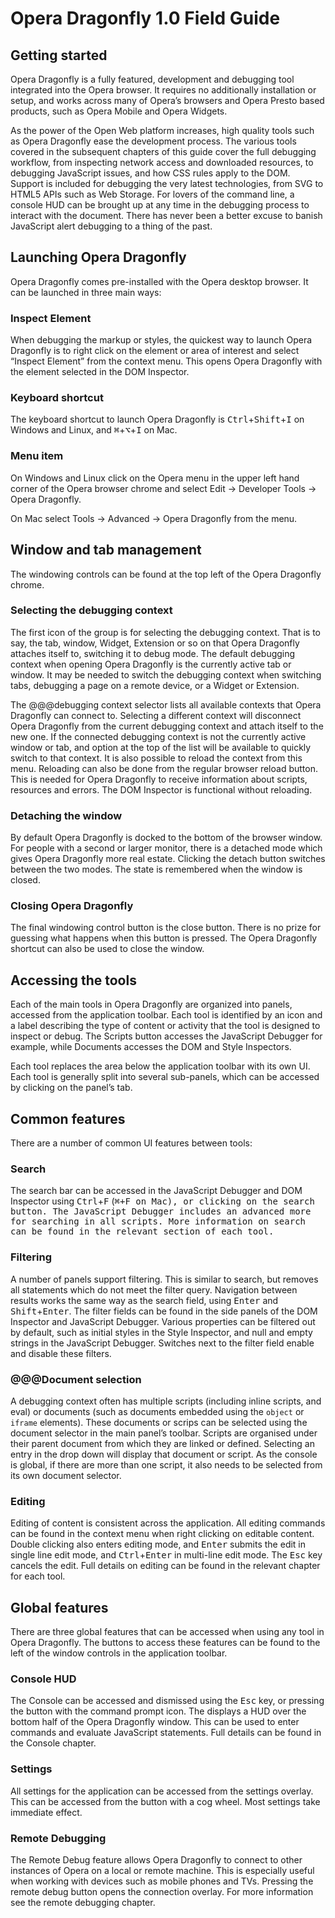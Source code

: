 # Opera Dragonfly 1.0 Field Guide

## Getting started

Opera Dragonfly is a fully featured, development and debugging tool integrated into the Opera browser. It requires no additionally installation or setup, and works across many of Opera’s browsers and Opera Presto based products, such as Opera Mobile and Opera Widgets.

As the power of the Open Web platform increases, high quality tools such as Opera Dragonfly ease the development process. The various tools covered in the subsequent chapters of this guide cover the full debugging workflow, from inspecting network access and downloaded resources, to debugging JavaScript issues, and how CSS rules apply to the DOM. Support is included for debugging the very latest technologies, from SVG to HTML5 APIs such as Web Storage. For lovers of the command line, a console HUD can be brought up at any time in the debugging process to interact with the document. There has never been a better excuse to banish JavaScript alert debugging to a thing of the past.

## Launching Opera Dragonfly

Opera Dragonfly comes pre-installed with the Opera desktop browser. It can be launched in three main ways:

### Inspect Element

When debugging the markup or styles, the quickest way to launch Opera Dragonfly is to right click on the element or area of interest and select <q>Inspect Element</q> from the context menu. This opens Opera Dragonfly with the element selected in the DOM Inspector.

### Keyboard shortcut

The keyboard shortcut to launch Opera Dragonfly is <kbd>Ctrl</kbd>+<kbd>Shift</kbd>+<kbd>I</kbd> on Windows and Linux, and <kbd>⌘</kbd>+<kbd>⌥</kbd>+<kbd>I</kbd> on Mac.

### Menu item

On Windows and Linux click on the Opera menu in the upper left hand corner of the Opera browser chrome and select Edit → Developer Tools → Opera Dragonfly.

On Mac select Tools → Advanced → Opera Dragonfly from the menu.

## Window and tab management

The windowing controls can be found at the top left of the Opera Dragonfly chrome. 

### Selecting the debugging context

The first icon of the group is for selecting the debugging context. That is to say, the tab, window, Widget, Extension or so on that Opera Dragonfly attaches itself to, switching it to debug mode. The default debugging context when opening Opera Dragonfly is the currently active tab or window. It may be needed to switch the debugging context when switching tabs, debugging a page on a remote device, or a Widget or Extension. 

The @@@debugging context selector lists all available contexts that Opera Dragonfly can connect to. Selecting a different context will disconnect Opera Dragonfly from the current debugging context and attach itself to the new one. If the connected debugging context is not the currently active window or tab, and option at the top of the list will be available to quickly switch to that context. It is also possible to reload the context from this menu. Reloading can also be done from the regular browser reload button. This is needed for Opera Dragonfly to receive information about scripts, resources and errors. The DOM Inspector is functional without reloading.

### Detaching the window

By default Opera Dragonfly is docked to the bottom of the browser window. For people with a second or larger monitor, there is a detached mode which gives Opera Dragonfly more real estate. Clicking the detach button switches between the two modes. The state is remembered when the window is closed.

### Closing Opera Dragonfly

The final windowing control button is the close button. There is no prize for guessing what happens when this button is pressed. The Opera Dragonfly shortcut can also be used to close the window.

## Accessing the tools

Each of the main tools in Opera Dragonfly are organized into panels, accessed from the application toolbar. Each tool is identified by an icon and a label describing the type of content or activity that the tool is designed to inspect or debug. The Scripts button accesses the JavaScript Debugger for example, while Documents accesses the DOM and Style Inspectors.

Each tool replaces the area below the application toolbar with its own UI. Each tool is generally split into several sub-panels, which can be accessed by clicking on the panel’s tab. 

## Common features

There are a number of common UI features between tools:

### Search

The search bar can be accessed in the JavaScript Debugger and DOM Inspector using <kbd>Ctrl</kbd>+<kbd>F</kbd> (<kbd><kbd>⌘</kbd>+<kbd>F</kbd> on Mac), or clicking on the search button. The JavaScript Debugger includes an advanced more for searching in all scripts. More information on search can be found in the relevant section of each tool.

### Filtering

A number of panels support filtering. This is similar to search, but removes all statements which do not meet the filter query. Navigation between results works the same way as the search field, using <kbd>Enter</kbd> and <kbd>Shift</kbd>+<kbd>Enter</kbd>. The filter fields can be found in the side panels of the DOM Inspector and JavaScript Debugger. Various properties can be filtered out by default, such as initial styles in the Style Inspector, and null and empty strings in the JavaScript Debugger. Switches next to the filter field enable and disable these filters. 


### @@@Document selection

A debugging context often has multiple scripts (including inline scripts, and eval) or documents (such as documents embedded using the <code>object</code> or <code>iframe</code> elements). These documents or scrips can be selected using the document selector in the main panel’s toolbar. Scripts are organised under their parent document from which they are linked or defined. Selecting an entry in the drop down will display that document or script. As the console is global, if there are more than one script, it also needs to be selected from its own document selector. 

### Editing

Editing of content is consistent across the application. All editing commands can be found in the context menu when right clicking on editable content. Double clicking also enters editing mode, and <kbd>Enter</kbd> submits the edit in single line edit mode, and <kbd>Ctrl</kbd>+<kbd>Enter</kbd> in multi-line edit mode. The <kbd>Esc</kbd> key cancels the edit. Full details on editing can be found in the relevant chapter for each tool.

## Global features

There are three global features that can be accessed when using any tool in Opera Dragonfly. The buttons to access these features can be found to the left of the window controls in the application toolbar.

### Console HUD

The Console can be accessed and dismissed using the <kbd>Esc</kbd> key, or pressing the button with the command prompt icon. The displays a HUD over the bottom half of the Opera Dragonfly window. This can be used to enter commands and evaluate JavaScript statements. Full details can be found in the Console chapter.

### Settings

All settings for the application can be accessed from the settings overlay. This can be accessed from the button with a cog wheel. Most settings take immediate effect. 

### Remote Debugging

The Remote Debug feature allows Opera Dragonfly to connect to other instances of Opera on a local or remote machine. This is especially useful when working with devices such as mobile phones and TVs. Pressing the remote debug button opens the connection overlay. For more information see the remote debugging chapter.